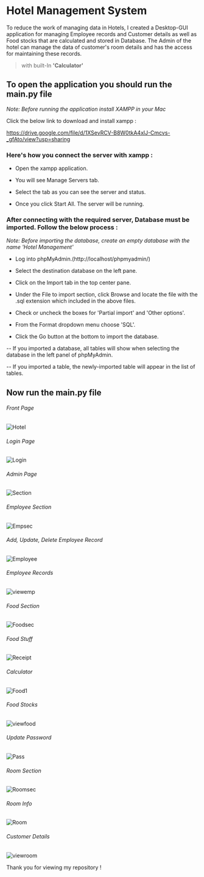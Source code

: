 # Hotel Management System 

To reduce the work of managing data in Hotels, I created a Desktop-GUI application for managing Employee records and Customer details as well as Food stocks that are calculated and stored in Database. The Admin of the hotel can manage the data of customer's room details and has the access for maintaining these records.

> with  built-In  **'Calculator'**

## To open the application you should run the main.py file

*Note: Before running the application install XAMPP in your Mac*

Click the below link to download and install xampp :

https://drive.google.com/file/d/1XSevRCV-B8W0tkA4xlJ-Cmcvs-_gfAto/view?usp=sharing

### Here's how you connect the server with xampp :

- Open the xampp application.

- You will see Manage Servers tab.

- Select the tab as you can see the server and status.

- Once you click Start All. The server will be running.





### After connecting with the required server, Database must be imported. Follow the below process :

*Note: Before importing the database, create an empty database with the name 'Hotel Management'*

- Log into phpMyAdmin.(http://localhost/phpmyadmin/)

- Select the destination database on the left pane.

- Click on the Import tab in the top center pane.

- Under the File to import section, click Browse and locate the file with the .sql extension which included in the above files.

- Check or uncheck the boxes for 'Partial import' and 'Other options'.

- From the Format dropdown menu choose 'SQL'.

- Click the Go button at the bottom to import the database.

-- If you imported a database, all tables will show when selecting the database in the left panel of phpMyAdmin.

-- If you imported a table, the newly-imported table will appear in the list of tables.

## Now run the main.py file
###### Front Page

![Hotel](https://user-images.githubusercontent.com/85886688/129890579-d76dd8b5-57e0-44f0-a3da-286a1557390f.png)

###### Login Page

![Login](https://user-images.githubusercontent.com/85886688/129890639-dfde0b27-d13f-41b8-8d5b-380669382ddf.png)

###### Admin Page

![Section](https://user-images.githubusercontent.com/85886688/129890670-93436e05-28b6-458a-acf2-038b560b92ee.png)

###### Employee Section

![Empsec](https://user-images.githubusercontent.com/85886688/129891221-ed09533a-988c-4d0b-8ea7-6d73d8260021.png)

###### Add, Update, Delete Employee Record

![Employee](https://user-images.githubusercontent.com/85886688/129891213-7519d6f4-b92b-4a71-be06-4bd4e7d02c4a.png)

###### Employee Records

![viewemp](https://user-images.githubusercontent.com/85886688/129891237-2ab5545c-82d6-46ce-a9ae-2fba5b5728a3.png)

###### Food Section

![Foodsec](https://user-images.githubusercontent.com/85886688/129891400-932706ce-2b96-41a1-b8bb-b5232f11a458.png)

###### Food Stuff

![Receipt](https://user-images.githubusercontent.com/85886688/129903559-0a24dab9-d597-4e80-981d-89283acfb020.png)

###### Calculator 

![Food1](https://user-images.githubusercontent.com/85886688/129902303-c1ee741f-da4e-48eb-84ba-9381ddf1dde1.png)

###### Food Stocks

![viewfood](https://user-images.githubusercontent.com/85886688/129891431-3acadf0c-9f11-4b03-b8a7-ecc9d4ab654b.png)

###### Update Password

![Pass](https://user-images.githubusercontent.com/85886688/129891515-00c94a08-02fc-4305-a425-21a8cef6c624.png)

###### Room Section

![Roomsec](https://user-images.githubusercontent.com/85886688/129891500-8a5db6f0-ef0b-4ce4-a2b0-48e1dd46fee5.png)

###### Room Info

![Room](https://user-images.githubusercontent.com/85886688/129891494-6bfa2b3b-4dbe-4819-ba93-e75499e7ed2a.png)

###### Customer Details

![viewroom](https://user-images.githubusercontent.com/85886688/129891519-58a06211-add9-4f86-afe6-57a8524ec048.png)

Thank you for viewing my repository !
